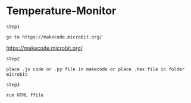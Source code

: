 # Temperature-Monitor
```
step1

go to https://makecode.microbit.org/
```
https://makecode.microbit.org/

```
step2

place .js code or .py file in makecode or place .hex file in folder microbit
```

```
step3

run HTML ffile
```

